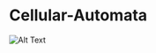 # Cellular-Automata

![Alt Text](https://github.com/Yug34/Cellular-Automata/blob/master/2020-07-10-17-04-26.gif)
